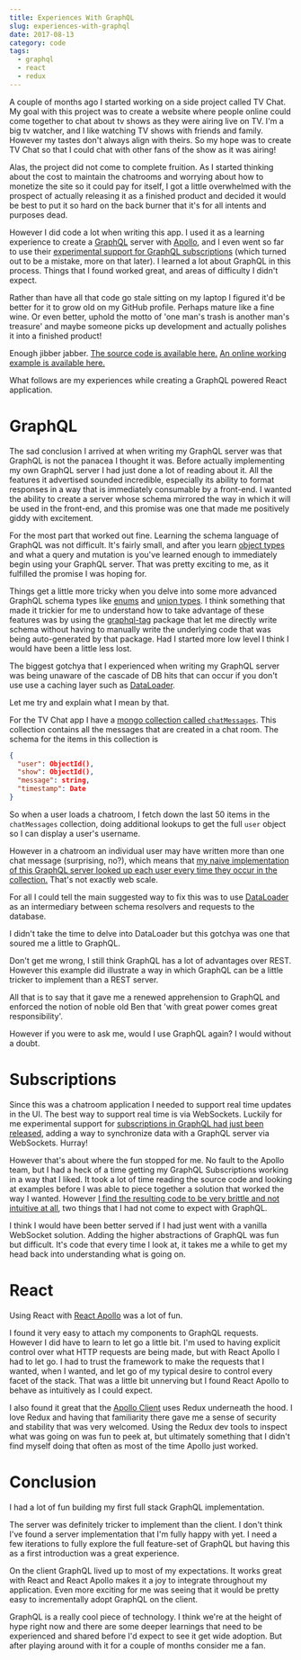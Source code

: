 ```yaml
---
title: Experiences With GraphQL
slug: experiences-with-graphql
date: 2017-08-13
category: code
tags:
  - graphql
  - react
  - redux
---
```


A couple of months ago I started working on a side project called TV Chat. My goal with this project was to create a website where people online could come together to chat about tv shows as they were airing live on TV. I'm a big tv watcher, and I like watching TV shows with friends and family. However my tastes don't always align with theirs. So my hope was to create TV Chat so that I could chat with other fans of the show as it was airing!

Alas, the project did not come to complete fruition. As I started thinking about the cost to maintain the chatrooms and worrying about how to monetize the site so it could pay for itself, I got a little overwhelmed with the prospect of actually releasing it as a finished product and decided it would be best to put it so hard on the back burner that it's for all intents and purposes dead.

However I did code a lot when writing this app. I used it as a learning experience to create a [GraphQL](http://graphql.org/) server with [Apollo](http://dev.apollodata.com/), and I even went so far to use their [experimental support for GraphQL subscriptions](https://dev-blog.apollodata.com/graphql-subscriptions-in-apollo-client-9a2457f015fb) (which turned out to be a mistake, more on that later). I learned a lot about GraphQL in this process. Things that I found worked great, and areas of difficulty I didn't expect.

Rather than have all that code go stale sitting on my laptop I figured it'd be better for it to grow old on my GitHub profile. Perhaps mature like a fine wine. Or even better, uphold the motto of 'one man's trash is another man's treasure' and maybe someone picks up development and actually polishes it into a finished product!

Enough jibber jabber. [The source code is available here.](https://github.com/hswolff/tvchat) [An online working example is available here.](http://tv.hswolff.com/)

What follows are my experiences while creating a GraphQL powered React application.

# GraphQL

The sad conclusion I arrived at when writing my GraphQL server was that GraphQL is not the panacea I thought it was. Before actually implementing my own GraphQL server I had just done a lot of reading about it. All the features it advertised sounded incredible, especially its ability to format responses in a way that is immediately consumable by a front-end. I wanted the ability to create a server whose schema mirrored the way in which it will be used in the front-end, and this promise was one that made me positively giddy with excitement.

For the most part that worked out fine. Learning the schema language of GraphQL was not difficult. It's fairly small, and after you learn [object types](http://graphql.org/learn/schema/#object-types-and-fields) and what a query and mutation is you've learned enough to immediately begin using your GraphQL server. That was pretty exciting to me, as it fulfilled the promise I was hoping for.

Things get a little more tricky when you delve into some more advanced GraphQL schema types like [enums](http://graphql.org/learn/schema/#enumeration-types) and [union types](http://graphql.org/learn/schema/#union-types). I think something that made it trickier for me to understand how to take advantage of these features was by using the [graphql-tag](https://github.com/apollographql/graphql-tag) package that let me directly write schema without having to manually write the underlying code that was being auto-generated by that package. Had I started more low level I think I would have been a little less lost.

The biggest gotchya that I experienced when writing my GraphQL server was being unaware of the cascade of DB hits that can occur if you don't use use a caching layer such as [DataLoader](https://github.com/facebook/dataloader).

Let me try and explain what I mean by that.

For the TV Chat app I have a [mongo collection called `chatMessages`](https://github.com/hswolff/tvchat/blob/master/server/src/models/chat-message.js). This collection contains all the messages that are created in a chat room. The schema for the items in this collection is

```json
{
  "user": ObjectId(),
  "show": ObjectId(),
  "message": string,
  "timestamp": Date
}
```

So when a user loads a chatroom, I fetch down the last 50 items in the `chatMessages` collection, doing additional lookups to get the full `user` object so I can display a user's username.

However in a chatroom an individual user may have written more than one chat message (surprising, no?), which means that [my naive implementation of this GraphQL server looked up each user every time they occur in the collection.](https://github.com/hswolff/tvchat/blob/master/server/src/graphql/schema.js#L60-L70) That's not exactly web scale.

For all I could tell the main suggested way to fix this was to use [DataLoader](https://github.com/facebook/dataloader) as an intermediary between schema resolvers and requests to the database.

I didn't take the time to delve into DataLoader but this gotchya was one that soured me a little to GraphQL.

Don't get me wrong, I still think GraphQL has a lot of advantages over REST. However this example did illustrate a way in which GraphQL can be a little tricker to implement than a REST server.

All that is to say that it gave me a renewed apprehension to GraphQL and enforced the notion of noble old Ben that 'with great power comes great responsibility'.

However if you were to ask me, would I use GraphQL again? I would without a doubt.

# Subscriptions

Since this was a chatroom application I needed to support real time updates in the UI. The best way to support real time is via WebSockets. Luckily for me experimental support for [subscriptions in GraphQL had just been released](https://dev-blog.apollodata.com/graphql-subscriptions-in-apollo-client-9a2457f015fb), adding a way to synchronize data with a GraphQL server via WebSockets. Hurray!

However that's about where the fun stopped for me. No fault to the Apollo team, but I had a heck of a time getting my GraphQL Subscriptions working in a way that I liked. It took a lot of time reading the source code and looking at examples before I was able to piece together a solution that worked the way I wanted. However [I find the resulting code to be very brittle and not intuitive at all](https://github.com/hswolff/tvchat/blob/master/client/src/chat-room/chat-room.js#L55-L113), two things that I had not come to expect with GraphQL.

I think I would have been better served if I had just went with a vanilla WebSocket solution. Adding the higher abstractions of GraphQL was fun but difficult. It's code that every time I look at, it takes me a while to get my head back into understanding what is going on.

# React

Using React with [React Apollo](https://github.com/apollographql/react-apollo) was a lot of fun.

I found it very easy to attach my components to GraphQL requests. However I did have to learn to let go a little bit. I'm used to having explicit control over what HTTP requests are being made, but with React Apollo I had to let go. I had to trust the framework to make the requests that I wanted, when I wanted, and let go of my typical desire to control every facet of the stack. That was a little bit unnerving but I found React Apollo to behave as intuitively as I could expect.

I also found it great that the [Apollo Client](https://github.com/apollographql/apollo-client) uses Redux underneath the hood. I love Redux and having that familiarity there gave me a sense of security and stability that was very welcomed. Using the Redux dev tools to inspect what was going on was fun to peek at, but ultimately something that I didn't find myself doing that often as most of the time Apollo just worked.

# Conclusion

I had a lot of fun building my first full stack GraphQL implementation.

The server was definitely tricker to implement than the client. I don't think I've found a server implementation that I'm fully happy with yet. I need a few iterations to fully explore the full feature-set of GraphQL but having this as a first introduction was a great experience.

On the client GraphQL lived up to most of my expectations. It works great with React and React Apollo makes it a joy to integrate throughout my application. Even more exciting for me was seeing that it would be pretty easy to incrementally adopt GraphQL on the client.

GraphQL is a really cool piece of technology. I think we're at the height of hype right now and there are some deeper learnings that need to be experienced and shared before I'd expect to see it get wide adoption. But after playing around with it for a couple of months consider me a fan.
